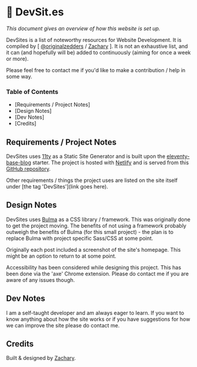 # 🚀 DevSit.es

*This document gives an overview of how this website is set up.*

DevSites is a list of noteworthy resources for Website Development. It is compiled by [ [@originalzedders](https://twitter.com/originalzedders) / [Zachary](https://zacharyparsons.co.uk) ]. It is not an exhaustive list, and it can (and hopefully will be) added to continuously (aiming for once a week or more).

Please feel free to contact me if you'd like to make a contribution / help in some way.

### Table of Contents

- [Requirements / Project Notes]
- [Design Notes]
- [Dev Notes]
- [Credits]

## Requirements / Project Notes

DevSites uses [11ty](https://11ty.dev) as a Static Site Generator and is built upon the [eleventy-base-blog](https://github.com/11ty/eleventy-base-blog) starter. The project is hosted with [Netlify](https://netlify.com) and is served from this [GitHub repository](https://github.com/zgparsons/usefulwebdev).

Other requirements / things the project uses are listed on the site itself under [the tag 'DevSites'](link goes here).


## Design Notes

DevSites uses [Bulma](https://bulma.io) as a CSS library / framework. This was originally done to get the project moving. The benefits of not using a framework probably outweigh the benefits of Bulma (for this small project) - the plan is to replace Bulma with project specific Sass/CSS at some point.

Originally each post included a screenshot of the site's homepage. This might be an option to return to at some point.

Accessibility has been considered while designing this project. This has been done via the 'axe' Chrome extension. Please do contact me if you are aware of any issues though.

## Dev Notes

I am a self-taught developer and am always eager to learn. If you want to know anything about how the site works or if you have suggestions for how we can improve the site please do contact me.

## Credits
Built & designed by [Zachary](https://zacharyparsons.co.uk).